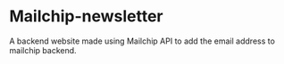 # Mailchip-newsletter
A backend website made using Mailchip API to add the email address to mailchip backend.
